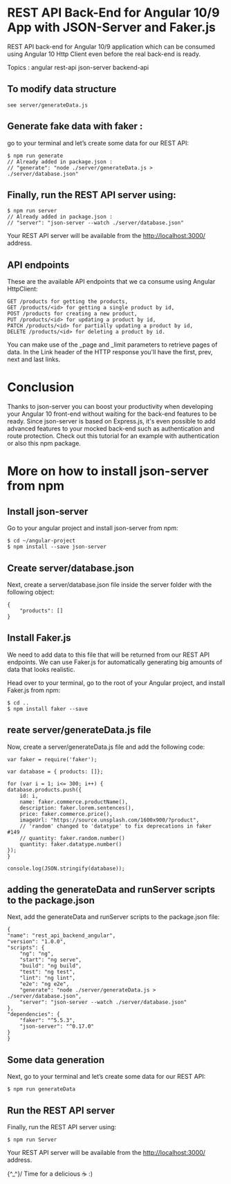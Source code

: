 # REST API Back-End for Angular 10/9 App with JSON-Server and Faker.js
REST API back-end for Angular 10/9 application which can be consumed using Angular 10 Http Client even before the real back-end is ready.

Topics : angular rest-api json-server backend-api


## To modify data structure
    see server/generateData.js

## Generate fake data with faker :
go to your terminal and let’s create some data for our REST API:

    $ npm run generate
    // Already added in package.json :
    // "generate": "node ./server/generateData.js > ./server/database.json"


## Finally, run the REST API server using:

    $ npm run server
    // Already added in package.json :
    // "server": "json-server --watch ./server/database.json"

Your REST API server will be available from the [http://localhost:3000/](http://localhost:3000/) address.

## API endpoints
These are the available API endpoints that we ca consume using Angular HttpClient:

    GET /products for getting the products,
    GET /products/<id> for getting a single product by id,
    POST /products for creating a new product,
    PUT /products/<id> for updating a product by id,
    PATCH /products/<id> for partially updating a product by id,
    DELETE /products/<id> for deleting a product by id.

You can make use of the _page and _limit parameters to retrieve pages of data. In the Link header of the HTTP response you'll have the first, prev, next and last links.

# Conclusion

Thanks to json-server you can boost your productivity when developing your Angular 10 front-end without waiting for the back-end features to be ready. Since json-server is based on Express.js, it's even possible to add advanced features to your mocked back-end such as authentication and route protection. Check out this tutorial for an example with authentication or also this npm package.


# More on how to install json-server from npm 

## Install json-server 
Go to your angular project and install json-server from npm:

    $ cd ~/angular-project
    $ npm install --save json-server

## Create server/database.json
Next, create a server/database.json file inside the server folder with the following object:

    {    
        "products": []
    }

## Install Faker.js
We need to add data to this file that will be returned from our REST API endpoints. We can use Faker.js for automatically generating big amounts of data that looks realistic.

Head over to your terminal, go to the root of your Angular project, and install Faker.js from npm:

    $ cd ..
    $ npm install faker --save

## reate server/generateData.js file
Now, create a server/generateData.js file and add the following code:

    var faker = require('faker');

    var database = { products: []};

    for (var i = 1; i<= 300; i++) {
    database.products.push({
        id: i,
        name: faker.commerce.productName(),
        description: faker.lorem.sentences(),
        price: faker.commerce.price(),
        imageUrl: "https://source.unsplash.com/1600x900/?product",
        // 'random' changed to 'datatype' to fix deprecations in faker #149
        // quantity: faker.random.number()
        quantity: faker.datatype.number()
    });
    }

    console.log(JSON.stringify(database));

## adding the generateData and runServer scripts to the package.json
Next, add the generateData and runServer scripts to the package.json file:

    {
    "name": "rest_api_backend_angular",
    "version": "1.0.0",
    "scripts": {
        "ng": "ng",
        "start": "ng serve",
        "build": "ng build",
        "test": "ng test",
        "lint": "ng lint",
        "e2e": "ng e2e",
        "generate": "node ./server/generateData.js > ./server/database.json",
        "server": "json-server --watch ./server/database.json"
    },
    "dependencies": {
        "faker": "^5.5.3",
        "json-server": "^0.17.0"
    }
    }

## Some data generation
Next, go to your terminal and let’s create some data for our REST API:

    $ npm run generateData

## Run the REST API server
Finally, run the REST API server using:

    $ npm run Server

Your REST API server will be available from the [http://localhost:3000/](http://localhost:3000/) address.

\{^_^}/  Time for a delicious :coffee: :)